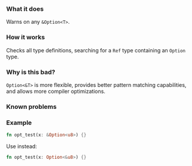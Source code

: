 ### What it does

Warns on any `&Option<T>`.

### How it works

Checks all type definitions, searching for a `Ref` type containing an `Option` type.

### Why is this bad?

`Option<&T>` is more flexible, provides better pattern matching capabilities, and allows more compiler optimizations.

### Known problems

### Example

```rust
fn opt_test(x: &Option<u8>) {}
```

Use instead:

```rust
fn opt_test(x: Option<&u8>) {}
```
